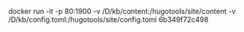 docker run -it -p 80:1900 -v /D/kb/content:/hugotools/site/content -v /D/kb/config.toml:/hugotools/site/config.toml 6b349f72c498
